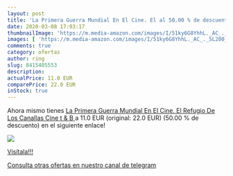 ```yaml
---
layout: post
title: 'La Primera Guerra Mundial En El Cine. El al 50.00 % de descuento'
date: 2020-03-08 17:03:17
thumbnailImage: 'https://m.media-amazon.com/images/I/51ky6G8YhhL._AC_._SL200_.jpg'
images: [ 'https://m.media-amazon.com/images/I/51ky6G8YhhL._AC_._SL200_.jpg' ]
comments: true
category: ofertas
author: ring
slug: 8415405553
description:
actualPrice: 11.0 EUR
comparePrice: 22.0 EUR
inStock: true
---
```


Ahora mismo tienes [La Primera Guerra Mundial En El Cine. El Refugio De Los Canallas  Cine  t & B  ](https://www.amazon.com/dp/8415405553/?tag=redken08-20) a 11.0 EUR (original: 22.0 EUR) (50.00 %  de descuento) en el siguiente enlace!

[![](https://m.media-amazon.com/images/I/51ky6G8YhhL._AC_._SL200_.jpg)](https://www.amazon.com/dp/8415405553/?tag=redken08-20)

[Visítala!!!](https://www.amazon.com/dp/8415405553/?tag=redken08-20)

[Consulta otras ofertas en nuestro canal de telegram](https://t.me/s/ofertas25)
